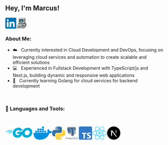 ## Hey, I'm Marcus!

<a href='https://www.linkedin.com/in/marcusgeorgievski'><img align='left' alt="linkedin" src="assets/linkedin.png" height='35px'/></a>
<a href='https://marcusgeorgievski.com'><img align='left' alt="website" src="assets/computer.png" height='35px'/></a>

<br/>
<br/>

### About Me:

- ☁️ &nbsp; Currently interested in Cloud Development and DevOps, focusing on leveraging cloud services and automation to create scalable and efficient solutions
- 💻 &nbsp; Experienced in Fullstack Development with TypeScript/js and Next.js, building dynamic and responsive web applications
- 🧠 &nbsp; Currently learning Golang for cloud services for backend development

<br>

### 🔨 Languages and Tools:

<br>

<a href="#" target="_blank"> <img align="left" src="assets/go.png" alt="go" height="42px"/></a>
<a href="#" target="_blank"> <img align="left" src="assets/docker.png" alt="docker" height="42px"/></a>
<a href="#" target="_blank"> <img align="left" src="assets/python.png" alt="python" height="42px"/></a>
<a href="#" target="_blank"> <img align="left" src="assets/postgresql.png" alt="react" height="42px"/></a>
<a href="#" target="_blank"> <img align="left" src="assets/ts.png" alt="typescript" height="42px"/></a>
<a href="#" target="_blank"> <img align="left" src="assets/react.png" alt="react" height="42px"/></a>
<a href="#" target="_blank"> <img align="left" src="assets/nextjs.png" alt="next.js" height="42px"/></a>
